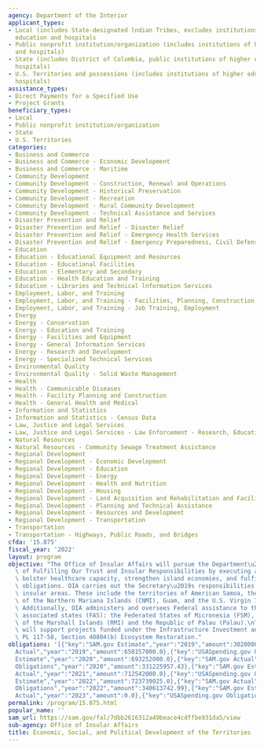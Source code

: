 ```yaml
---
agency: Department of the Interior
applicant_types:
- Local (includes State-designated lndian Tribes, excludes institutions of higher
  education and hospitals
- Public nonprofit institution/organization (includes institutions of higher education
  and hospitals)
- State (includes District of Columbia, public institutions of higher education and
  hospitals)
- U.S. Territories and possessions (includes institutions of higher education and
  hospitals)
assistance_types:
- Direct Payments for a Specified Use
- Project Grants
beneficiary_types:
- Local
- Public nonprofit institution/organization
- State
- U.S. Territories
categories:
- Business and Commerce
- Business and Commerce - Economic Development
- Business and Commerce - Maritime
- Community Development
- Community Development - Construction, Renewal and Operations
- Community Development - Historical Preservation
- Community Development - Recreation
- Community Development - Rural Community Development
- Community Development - Technical Assistance and Services
- Disaster Prevention and Relief
- Disaster Prevention and Relief - Disaster Relief
- Disaster Prevention and Relief - Emergency Health Services
- Disaster Prevention and Relief - Emergency Preparedness, Civil Defense
- Education
- Education - Educational Equipment and Resources
- Education - Educational Facilities
- Education - Elementary and Secondary
- Education - Health Education and Training
- Education - Libraries and Technical lnformation Services
- Employment, Labor, and Training
- Employment, Labor, and Training - Facilities, Planning, Construction, and Equipment
- Employment, Labor, and Training - Job Training, Employment
- Energy
- Energy - Conservation
- Energy - Education and Training
- Energy - Facilities and Equipment
- Energy - General Information Services
- Energy - Research and Development
- Energy - Specialized Technical Services
- Environmental Quality
- Environmental Quality - Solid Waste Management
- Health
- Health - Communicable Diseases
- Health - Facility Planning and Construction
- Health - General Health and Medical
- Information and Statistics
- Information and Statistics - Census Data
- Law, Justice and Legal Services
- Law, Justice and Legal Services - Law Enforcement - Research, Education, Training
- Natural Resources
- Natural Resources - Community Sewage Treatment Assistance
- Regional Development
- Regional Development - Economic Development
- Regional Development - Education
- Regional Development - Energy
- Regional Development - Health and Nutrition
- Regional Development - Housing
- Regional Development - Land Acquisition and Rehabilitation and Facilities Construction
- Regional Development - Planning and Technical Assistance
- Regional Development - Resources and Development
- Regional Development - Transportation
- Transportation
- Transportation - Highways, Public Roads, and Bridges
cfda: '15.875'
fiscal_year: '2022'
layout: program
objective: "The Office of Insular Affairs will pursue the Department\u2019s mission\
  \ of Fulfilling Our Trust and Insular Responsibilities by executing activities which\
  \ bolster healthcare capacity, strengthen island economies, and fulfill U.S. Compact\
  \ obligations. OIA carries out the Secretary\u2019s responsibilities for U.S.-affiliated\
  \ insular areas. These include the territories of American Samoa, the Commonwealth\
  \ of the Northern Mariana Islands (CNMI), Guam, and the U.S. Virgin Islands (USVI).\
  \ Additionally, OIA administers and oversees Federal assistance to three freely\
  \ associated states (FAS): the Federated States of Micronesia (FSM), the Republic\
  \ of the Marshall Islands (RMI) and the Republic of Palau (Palau).\nThis program\
  \ will support projects funded under the Infrastructure Investment and Jobs Act\
  \ PL 117-58, Section 40804(b) Ecosystem Restoration."
obligations: '[{"key":"SAM.gov Estimate","year":"2019","amount":302000000.0},{"key":"SAM.gov
  Actual","year":"2019","amount":658157000.0},{"key":"USASpending.gov Obligations","year":"2019","amount":324389745.67},{"key":"SAM.gov
  Estimate","year":"2020","amount":693252000.0},{"key":"SAM.gov Actual","year":"2020","amount":733779000.0},{"key":"USASpending.gov
  Obligations","year":"2020","amount":331225957.43},{"key":"SAM.gov Estimate","year":"2021","amount":644701000.0},{"key":"SAM.gov
  Actual","year":"2021","amount":712542000.0},{"key":"USASpending.gov Obligations","year":"2021","amount":336094864.13},{"key":"SAM.gov
  Estimate","year":"2022","amount":723739025.0},{"key":"SAM.gov Actual","year":"2022","amount":637250025.0},{"key":"USASpending.gov
  Obligations","year":"2022","amount":340613742.99},{"key":"SAM.gov Estimate","year":"2023","amount":750867765.0},{"key":"SAM.gov
  Actual","year":"2023","amount":0.0},{"key":"USASpending.gov Obligations","year":"2023","amount":427565542.89}]'
permalink: /program/15.875.html
popular_name: ''
sam_url: https://sam.gov/fal/7dbb2616312a49beace4cdffbe931da5/view
sub-agency: Office of Insular Affairs
title: Economic, Social, and Political Development of the Territories
---
```

